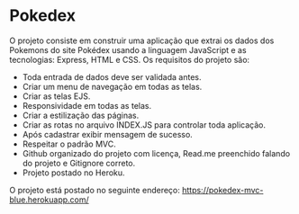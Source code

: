 # Pokedex

O projeto consiste em construir uma aplicação que extrai os dados dos Pokemons do site Pokédex usando a linguagem JavaScript e as tecnologias: Express, HTML e CSS.
Os requisitos do projeto são:
- Toda entrada de dados deve ser validada antes.
- Criar um menu de navegação em todas as telas.
- Criar as telas EJS.
- Responsividade em todas as telas.
- Criar a estilização das páginas.
- Criar as rotas no arquivo INDEX.JS para controlar toda aplicação.
- Após cadastrar exibir mensagem de sucesso.
- Respeitar o padrão MVC.
- Github organizado do projeto com licença, Read.me preenchido falando do projeto e Gitignore correto.
- Projeto postado no Heroku.

O projeto está postado no seguinte endereço: https://pokedex-mvc-blue.herokuapp.com/
